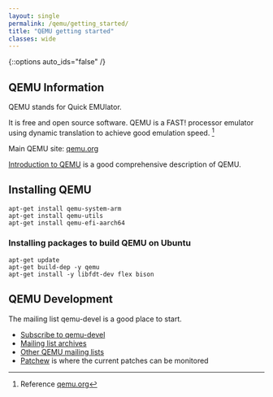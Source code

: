 ```yaml
---
layout: single
permalink: /qemu/getting_started/
title: "QEMU getting started"
classes: wide
---
```


{::options auto_ids="false" /}

## QEMU Information

QEMU stands for Quick EMUlator.  

It is free and open source software.  QEMU is a FAST! processor emulator using dynamic translation to achieve good emulation speed. [^1]

Main QEMU site: [qemu.org](https://www.qemu.org/)

[Introduction to QEMU](https://www.qemu.org/docs/master/qemu-doc.html#Introduction) is a good comprehensive description of QEMU.

## Installing QEMU

~~~
apt-get install qemu-system-arm
apt-get install qemu-utils
apt-get install qemu-efi-aarch64
~~~

### Installing packages to build QEMU on Ubuntu

~~~
apt-get update
apt-get build-dep -y qemu
apt-get install -y libfdt-dev flex bison
~~~

## QEMU Development
The mailing list qemu-devel is a good place to start.
- [Subscribe to qemu-devel](https://lists.nongnu.org/mailman/listinfo/qemu-devel)
- [Mailing list archives](https://lists.gnu.org/archive/html/qemu-devel/)
- [Other QEMU mailing lists](https://savannah.nongnu.org/mail/?group=qemu)
- [Patchew](http://patchew.org/QEMU/) is where the current patches can be monitored 

[^1]: Reference [qemu.org](https://www.qemu.org/docs/master/qemu-doc.html#Introduction)